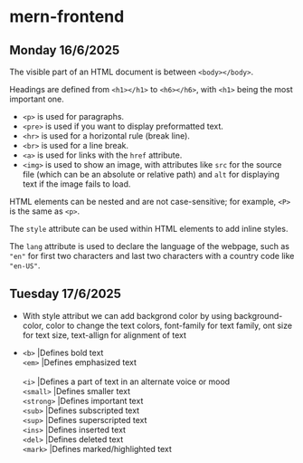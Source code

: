 # mern-frontend  
## Monday 16/6/2025

The visible part of an HTML document is between `<body></body>`.

Headings are defined from `<h1></h1>` to `<h6></h6>`, with `<h1>` being the most important one.

- `<p>` is used for paragraphs.  
- `<pre>` is used if you want to display preformatted text.  
- `<hr>` is used for a horizontal rule (break line).  
- `<br>` is used for a line break.  
- `<a>` is used for links with the `href` attribute.  
- `<img>` is used to show an image, with attributes like `src` for the source file (which can be an absolute or relative path) and `alt` for displaying text if the image fails to load.

HTML elements can be nested and are not case-sensitive; for example, `<P>` is the same as `<p>`.

The `style` attribute can be used within HTML elements to add inline styles.

The `lang` attribute is used to declare the language of the webpage, such as `"en"` for first two characters and last two characters with a country code like `"en-US"`.

## Tuesday 17/6/2025

- With style attribut we can add backgrond color by using background-color, color to change the text colors, font-family for text family, ont size for text size, text-allign for alignment of text


- `<b>`	    |Defines bold text  <br>
`<em>`	    |Defines emphasized text <br>  
`<i>`	    |Defines a part of text in an alternate voice or mood <br>
`<small>`	|Defines smaller text <br>
`<strong>`	|Defines important text  <br>
`<sub>`	    |Defines subscripted text   <br>
`<sup>`	    |Defines superscripted text  <br>
`<ins>` 	|Defines inserted text  <br>
`<del>`	    |Defines deleted text  <br>
`<mark>`	|Defines marked/highlighted text <br>  


